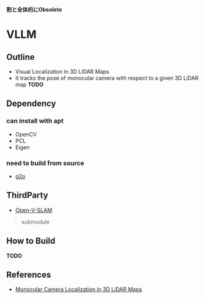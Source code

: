 **割と全体的にObsolete**

# VLLM
## Outline
* Visual Localization in 3D LiDAR Maps
* It tracks the pose of monocular camera with respect to a given 3D LiDAR map
**TODO**


## Dependency
### can install with apt
* OpenCV
* PCL
* Eigen

### need to build from source
* [g2o](https://github.com/RainerKuemmerle/g2o)

## ThirdParty
* [Open-V-SLAM](https://github.com/xdspacelab/openvslam)
> submodule

## How to Build
**TODO**


## References
* [Monocular Camera Localization in 3D LiDAR Maps](http://www.lifelong-navigation.eu/files/caselitz16iros.pdf)